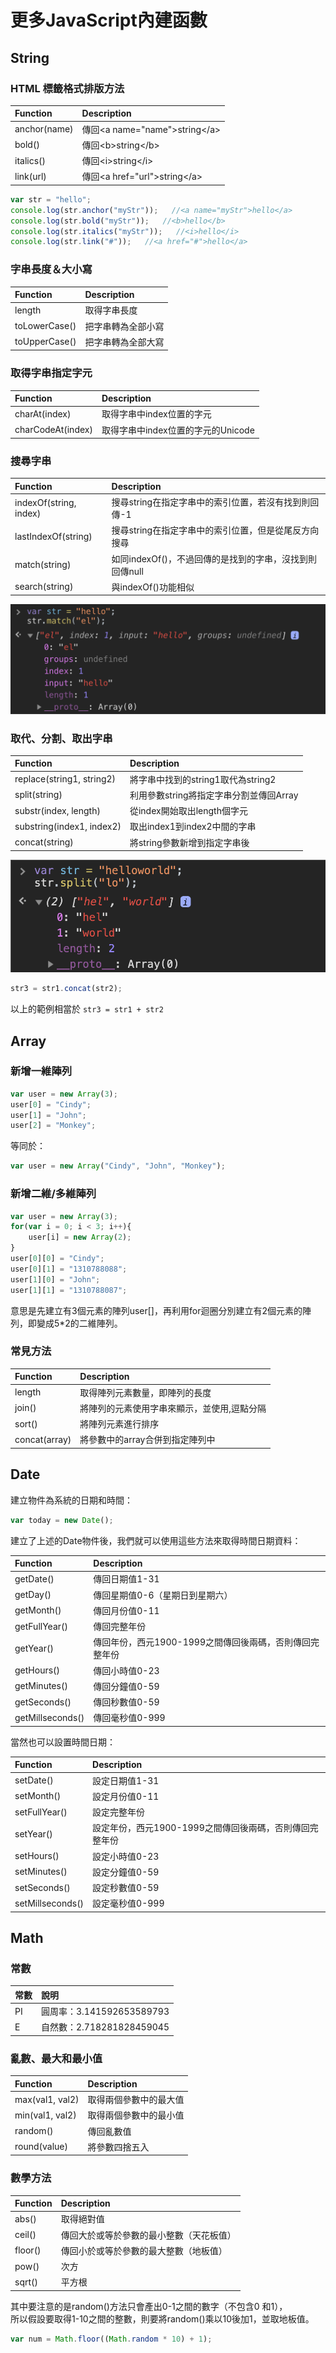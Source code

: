 # 更多JavaScript內建函數

## String

### HTML 標籤格式排版方法

| Function | Description |
| :--- | :--- |
| anchor\(name\) | 傳回&lt;a name="name"&gt;string&lt;/a&gt; |
| bold\(\) | 傳回&lt;b&gt;string&lt;/b&gt; |
| italics\(\) | 傳回&lt;i&gt;string&lt;/i&gt; |
| link\(url\) | 傳回&lt;a href="url"&gt;string&lt;/a&gt; |

```javascript
var str = "hello";
console.log(str.anchor("myStr"));   //<a name="myStr">hello</a>
console.log(str.bold("myStr"));   //<b>hello</b>
console.log(str.italics("myStr"));   //<i>hello</i>
console.log(str.link("#"));   //<a href="#">hello</a>
```

### 字串長度＆大小寫

| Function | Description |
| :--- | :--- |
| length | 取得字串長度 |
| toLowerCase\(\) | 把字串轉為全部小寫 |
| toUpperCase\(\) | 把字串轉為全部大寫 |

### 取得字串指定字元

| Function | Description |
| :--- | :--- |
| charAt\(index\) | 取得字串中index位置的字元 |
| charCodeAt\(index\) | 取得字串中index位置的字元的Unicode |

### 搜尋字串

| Function | Description |
| :--- | :--- |
| indexOf\(string, index\) | 搜尋string在指定字串中的索引位置，若沒有找到則回傳-1 |
| lastIndexOf\(string\) | 搜尋string在指定字串中的索引位置，但是從尾反方向搜尋 |
| match\(string\) | 如同indexOf\(\)，不過回傳的是找到的字串，沒找到則回傳null |
| search\(string\) | 與indexOf\(\)功能相似 |

![match\(\) &#x7D50;&#x679C;&#x7BC4;&#x4F8B;](../.gitbook/assets/image%20%2811%29.png)

### 取代、分割、取出字串

| Function | Description |
| :--- | :--- |
| replace\(string1, string2\) | 將字串中找到的string1取代為string2 |
| split\(string\) | 利用參數string將指定字串分割並傳回Array |
| substr\(index, length\) | 從index開始取出length個字元 |
| substring\(index1, index2\) | 取出index1到index2中間的字串 |
| concat\(string\) | 將string參數新增到指定字串後 |

![split\(\) &#x7D50;&#x679C;&#x7BC4;&#x4F8B;](../.gitbook/assets/image%20%282%29.png)

```javascript
str3 = str1.concat(str2);
```

以上的範例相當於 `str3 = str1 + str2`

## Array

### 新增一維陣列

```javascript
var user = new Array(3);
user[0] = "Cindy";
user[1] = "John";
user[2] = "Monkey";
```

等同於：

```javascript
var user = new Array("Cindy", "John", "Monkey");
```

### 新增二維/多維陣列

```javascript
var user = new Array(3);
for(var i = 0; i < 3; i++){
    user[i] = new Array(2);
}
user[0][0] = "Cindy";
user[0][1] = "1310788088";
user[1][0] = "John";
user[1][1] = "1310788087";
```

意思是先建立有3個元素的陣列user\[\]，再利用for迴圈分別建立有2個元素的陣列，即變成5\*2的二維陣列。

### 常見方法

| Function | Description |
| :--- | :--- |
| length | 取得陣列元素數量，即陣列的長度 |
| join\(\) | 將陣列的元素使用字串來顯示，並使用,逗點分隔 |
| sort\(\) | 將陣列元素進行排序 |
| concat\(array\) | 將參數中的array合併到指定陣列中 |

## Date

建立物件為系統的日期和時間：

```javascript
var today = new Date();
```

建立了上述的Date物件後，我們就可以使用這些方法來取得時間日期資料：

| Function | Description |
| :--- | :--- |
| getDate\(\) | 傳回日期值1-31 |
| getDay\(\) | 傳回星期值0-6（星期日到星期六） |
| getMonth\(\) | 傳回月份值0-11 |
| getFullYear\(\) | 傳回完整年份 |
| getYear\(\) | 傳回年份，西元1900-1999之間傳回後兩碼，否則傳回完整年份 |
| getHours\(\) | 傳回小時值0-23 |
| getMinutes\(\) | 傳回分鐘值0-59 |
| getSeconds\(\) | 傳回秒數值0-59 |
| getMillseconds\(\) | 傳回毫秒值0-999 |

當然也可以設置時間日期：

| Function | Description |
| :--- | :--- |
| setDate\(\) | 設定日期值1-31 |
| setMonth\(\) | 設定月份值0-11 |
| setFullYear\(\) | 設定完整年份 |
| setYear\(\) | 設定年份，西元1900-1999之間傳回後兩碼，否則傳回完整年份 |
| setHours\(\) | 設定小時值0-23 |
| setMinutes\(\) | 設定分鐘值0-59 |
| setSeconds\(\) | 設定秒數值0-59 |
| setMillseconds\(\) | 設定毫秒值0-999 |

## Math

### 常數

| 常數 | 說明 |
| :--- | :--- |
| PI | 圓周率：3.141592653589793 |
| E | 自然數：2.718281828459045 |

### 亂數、最大和最小值

| Function | Description |
| :--- | :--- |
| max\(val1, val2\) | 取得兩個參數中的最大值 |
| min\(val1, val2\) | 取得兩個參數中的最小值 |
| random\(\) | 傳回亂數值 |
| round\(value\) | 將參數四捨五入 |

### 數學方法

| Function | Description |
| :--- | :--- |
| abs\(\) | 取得絕對值 |
| ceil\(\) | 傳回大於或等於參數的最小整數（天花板值） |
| floor\(\) | 傳回小於或等於參數的最大整數（地板值） |
| pow\(\) | 次方 |
| sqrt\(\) | 平方根 |

其中要注意的是random\(\)方法只會產出0-1之間的數字（不包含0 和1），  
所以假設要取得1-10之間的整數，則要將random\(\)乘以10後加1，並取地板值。

```javascript
var num = Math.floor((Math.random * 10) + 1);
```



